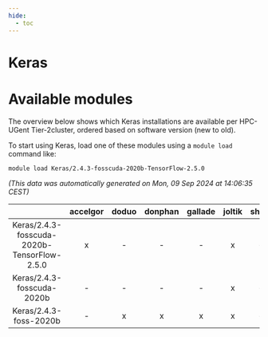 ```yaml
---
hide:
  - toc
---
```


Keras
=====

# Available modules


The overview below shows which Keras installations are available per HPC-UGent Tier-2cluster, ordered based on software version (new to old).

To start using Keras, load one of these modules using a `module load` command like:

```shell
module load Keras/2.4.3-fosscuda-2020b-TensorFlow-2.5.0
```

*(This data was automatically generated on Mon, 09 Sep 2024 at 14:06:35 CEST)*  

| |accelgor|doduo|donphan|gallade|joltik|shinx|skitty|
| :---: | :---: | :---: | :---: | :---: | :---: | :---: | :---: |
|Keras/2.4.3-fosscuda-2020b-TensorFlow-2.5.0|x|-|-|-|x|-|-|
|Keras/2.4.3-fosscuda-2020b|-|-|-|-|x|-|-|
|Keras/2.4.3-foss-2020b|-|x|x|x|x|-|x|
